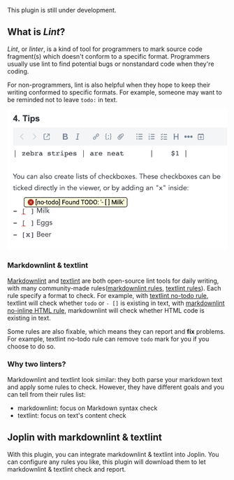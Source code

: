 This plugin is still under development.

## What is _Lint_?

_Lint_, or _linter_, is a kind of tool for programmers to mark source code fragment(s) which doesn't conform to a specific format. Programmers usually use lint to find potential bugs or nonstandard code when they're coding.

For non-programmers, lint is also helpful when they hope to keep their writing conformed to specific formats. For example, someone may want to be reminded not to leave `todo:` in text.

![](./doc/no-todo.png)

### Markdownlint & textlint

[Markdownlint](https://github.com/DavidAnson/markdownlint) and [textlint](https://textlint.github.io/) are both open-source lint tools for daily writing, with many community-made rules([markdownlint rules](https://github.com/DavidAnson/markdownlint/blob/main/doc/Rules.md), [textlint rules](https://github.com/textlint/textlint/wiki/Collection-of-textlint-rule#contents)). Each rule specify a format to check. For example, with [textlint no-todo rule](https://github.com/textlint-rule/textlint-rule-no-todo), textlint will check whether `todo` or `- []` is existing in text, with [markdownlint no-inline HTML rule](https://github.com/DavidAnson/markdownlint/blob/main/doc/Rules.md#md033---inline-html), markdownlint will check whether HTML code is existing in text.

Some rules are also fixable, which means they can report and **fix** problems. For example, textlint no-todo rule can remove `todo` mark for you if you choose to do so.

### Why two linters?

Markdownlint and textlint look similar: they both parse your markdown text and apply some rules to check. However, they have different goals and you can tell from their rules list:

- markdownlint: focus on Markdown syntax check
- textlint: focus on text's content check

## Joplin with markdownlint & textlint

With this plugin, you can integrate markdownlint & textlint into Joplin. You can configure any rules you like, this plugin will download them to let markdownlint & textlint check and report.
